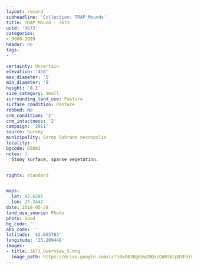 ```yaml
---
layout: record
subheadline: 'Collection: TRAP Mounds'
title: TRAP Mound - 3673
uuid: '3673'
categories:
- 3000-3999
header: no
tags:
- ''

certainty: Uncertain
elevation: '458'
max_diameter: '5'
min_diameter: '5'
height: '0.2'
size_category: Small
surrounding_land_use: Pasture
surface_condition: Pasture
robbed: No
crm_condition: '2'
crm_intactness: '2'
campaign: '2011'
source: Survey
municipality: Gorno Sahrane necropolis
locality: ''
bgcode: DS001
notes: |-
  Stony surface, sparse vegetation.


rights: standard


maps:
  lat: 42.6285
  lon: 25.2442
date: 2018-05-29
land_use_source: Photo
photo: Good
bg_code: ''
akb_code: ''
latitude: '42.665763'
longitude: '25.209448'
images:
- title: 3673_Overview_S.dng
  image_path: https://drive.google.com/uc?id=0B3Rg88wZDQscQW0tb2pDVFhiVDg
---
```

